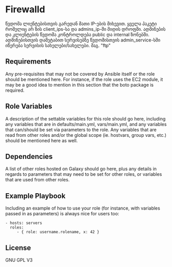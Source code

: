 Firewalld
=========

წვდომა ლიენტებისთვის გარედან მათი IP-ების მიხევით. 
ყველა პაკეტი რომელიც არ ზის client_ips-სა და admins_ip-ში მიდის დროფში. 
ადმინების და კლიენტების წვდომა კონტროლდება public და internal ზონებში. 
ადმინებისთვის დამეტაბით სერვისებზე წვდომისთვის admin_service-სში იწერება სერვისის სახელები/სახელები. მაგ. "ftp"


Requirements
------------

Any pre-requisites that may not be covered by Ansible itself or the role should be mentioned here. For instance, if the role uses the EC2 module, it may be a good idea to mention in this section that the boto package is required.

Role Variables
--------------

A description of the settable variables for this role should go here, including any variables that are in defaults/main.yml, vars/main.yml, and any variables that can/should be set via parameters to the role. Any variables that are read from other roles and/or the global scope (ie. hostvars, group vars, etc.) should be mentioned here as well.

Dependencies
------------

A list of other roles hosted on Galaxy should go here, plus any details in regards to parameters that may need to be set for other roles, or variables that are used from other roles.

Example Playbook
----------------

Including an example of how to use your role (for instance, with variables passed in as parameters) is always nice for users too:

    - hosts: servers
      roles:
         - { role: username.rolename, x: 42 }

License
-------

GNU GPL V3
